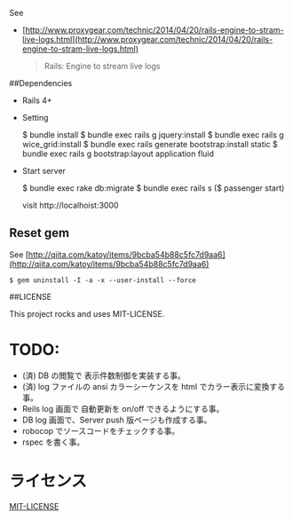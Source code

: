 
See
- [http://www.proxygear.com/technic/2014/04/20/rails-engine-to-stram-live-logs.html](http://www.proxygear.com/technic/2014/04/20/rails-engine-to-stram-live-logs.html)  
  > Rails: Engine to stream live logs  

##Dependencies

- Rails 4+

- Setting

    $ bundle install
    $ bundle exec rails g jquery:install
    $ bundle exec rails g wice_grid:install
    $ bundle exec rails generate bootstrap:install static
	$ bundle exec rails g bootstrap:layout application fluid

- Start server

    $ bundle exec rake db:migrate
	$ bundle exec rails s
    ($ passenger start)

    visit http://localhoist:3000

## Reset gem

See [http://qiita.com/katoy/items/9bcba54b88c5fc7d9aa6](http://qiita.com/katoy/items/9bcba54b88c5fc7d9aa6)  

    $ gem uninstall -I -a -x --user-install --force

##LICENSE

This project rocks and uses MIT-LICENSE.  

# TODO:

- (済) DB の閲覧で 表示件数制御を実装する事。
- (済) log ファイルの ansi カラーシーケンスを html でカラー表示に変換する事。
- Reils log 画面で 自動更新を on/off できるようにする事。
- DB log 画面で、Server push 版ページも作成する事。
- robocop でソースコードをチェックする事。
- rspec を書く事。

# ライセンス

[MIT-LICENSE](MIT-LICENSE)
